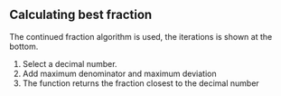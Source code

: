 ## Calculating best fraction

The continued fraction algorithm is used, the iterations is shown at the bottom.  

1. Select a decimal number.
2. Add maximum denominator and maximum deviation
3. The function returns the fraction closest to the decimal number


